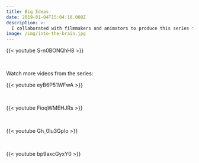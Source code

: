 ```yaml
---
title: Big Ideas
date: 2019-01-04T15:04:10.000Z
description: >-
  I collaborated with filmmakers and animators to produce this series for Genentech's YouTube channel. The first piece, *How to Get Into the Brain*, was a finalist in the Platinum PR Awards *Best Video* category, and won a company award for innovation in science communication.
image: /img/into-the-brain.jpg
---
```


{{< youtube S-n0BONQhH8 >}}

<br>

Watch more videos from the series:

{{< youtube eyB6P51WFwA >}}

<br>

{{< youtube FioqWMEHJRs >}}

<br>

{{< youtube Gh_0Iu3GpIo >}}

<br>

{{< youtube bp9axcGyxY0 >}}